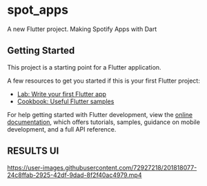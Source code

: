 # spot_apps

A new Flutter project.
Making Spotify Apps with Dart

## Getting Started

This project is a starting point for a Flutter application.

A few resources to get you started if this is your first Flutter project:

- [Lab: Write your first Flutter app](https://docs.flutter.dev/get-started/codelab)
- [Cookbook: Useful Flutter samples](https://docs.flutter.dev/cookbook)

For help getting started with Flutter development, view the
[online documentation](https://docs.flutter.dev/), which offers tutorials,
samples, guidance on mobile development, and a full API reference.

## RESULTS UI
https://user-images.githubusercontent.com/72927218/201818077-24c8ffab-2925-42df-9dad-8f2f40ac4979.mp4
